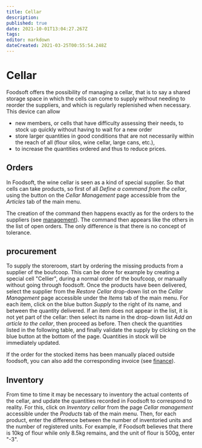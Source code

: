 ```yaml
---
title: Cellar
description: 
published: true
date: 2021-10-01T13:04:27.267Z
tags: 
editor: markdown
dateCreated: 2021-03-25T00:55:54.248Z
---
```


# Cellar
Foodsoft offers the possibility of managing a cellar, that is to say a shared storage space in which the cells can come to supply without needing to reorder the suppliers, and which is regularly replenished when necessary. This device can allow
- new members, or cells that have difficulty assessing their needs, to stock up quickly without having to wait for a new order
- store larger quantities in good conditions that are not necessarily within the reach of all (flour silos, wine cellar, large cans, etc.),
- to increase the quantities ordered and thus to reduce prices.

## Orders
In Foodsoft, the wine cellar is seen as a kind of special supplier. So that cells can take products, so first of all *Define a command from the cellar*, using the button on the *Cellar Management* page accessible from the *Articles* tab of the main menu.

The creation of the command then happens exactly as for the orders to the suppliers (see [management](management)). The command then appears like the others in the list of open orders.
The only difference is that there is no concept of tolerance.

## procurement
To supply the storeroom, start by ordering the missing products from a supplier of the boufcoop. This can be done for example by creating a special cell "Cellier", during a normal order of the boufcoop, or manually without going through foodsoft. Once the products have been delivered, select the supplier from the *Restore Cellar* drop-down list on the *Cellar Management* page accessible under the *Items* tab of the main menu. For each item, click on the blue button *Supply* to the right of its name, and between the quantity delivered. If an item does not appear in the list, it is not yet part of the cellar: then select its name in the drop-down list *Add an article to the cellar*, then proceed as before. Then check the quantities listed in the following table, and finally validate the supply by clicking on the blue button at the bottom of the page. Quantities in stock will be immediately updated.

If the order for the stocked items has been manually placed outside foodsoft, you can also add the corresponding invoice (see [finance](finance)).

## Inventory
From time to time it may be necessary to inventory the actual contents of the cellar, and update the quantities recorded in Foodsoft to correspond to reality. For this, click on *Inventory cellar* from the page *Cellar management* accessible under the *Products* tab of the main menu. Then, for each product, enter the difference between the number of inventoried units and the number of registered units. For example, if Foodsoft believes that there is 10kg of flour while only 8.5kg remains, and the unit of flour is 500g, enter "-3".